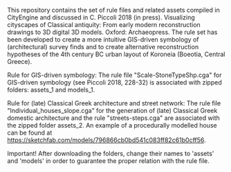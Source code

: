 This repository contains the set of rule files and related assets compiled in CityEngine and discussed in C. Piccoli 2018 (in press). Visualizing cityscapes of Classical antiquity: From early modern reconstruction drawings to 3D digital 3D models. Oxford: Archaeopress. The rule set has been developed to create a more intuitive GIS-driven symbology of (architectural) survey finds and to create alternative reconstruction hypotheses of the 4th century BC urban layout of Koroneia (Boeotia, Central Greece).

Rule for GIS-driven symbology: 
The rule file "Scale-StoneTypeShp.cga" for GIS-driven symbology (see Piccoli 2018, 228-32) is associated with zipped folders: assets_1 and models_1. 

Rule for (late) Classical Greek architecture and street network:
The rule file "Individual_houses_slope.cga" for the generation of (late) Classical Greek domestic architecture and the rule "streets-steps.cga" are associated with the zipped folder assets_2. An example of a procedurally modelled house can be found at https://sketchfab.com/models/796866cb0bd541c083ff82c61b0cff56.

Important! After downloading the folders, change their names to 'assets' and 'models' in order to guarantee the proper relation with the rule file.
